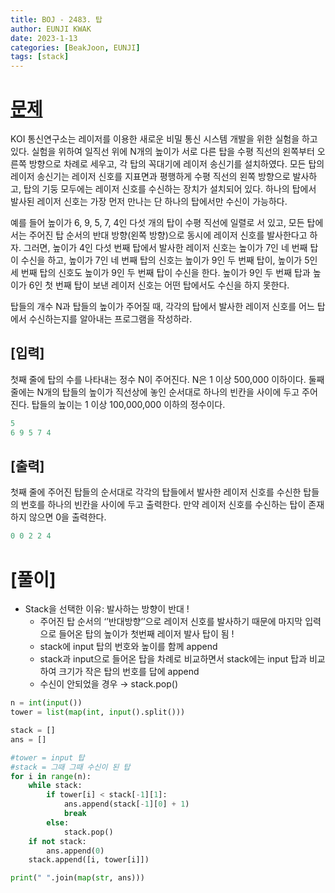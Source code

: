 ```yaml
---
title: BOJ - 2483. 탑
author: EUNJI KWAK
date: 2023-1-13
categories: [BeakJoon, EUNJI]
tags: [stack]
---
```


# [문제](https://www.acmicpc.net/problem/2493)

KOI 통신연구소는 레이저를 이용한 새로운 비밀 통신 시스템 개발을 위한 실험을 하고 있다. 실험을 위하여 일직선 위에 N개의 높이가 서로 다른 탑을 수평 직선의 왼쪽부터 오른쪽 방향으로 차례로 세우고, 각 탑의 꼭대기에 레이저 송신기를 설치하였다. 모든 탑의 레이저 송신기는 레이저 신호를 지표면과 평행하게 수평 직선의 왼쪽 방향으로 발사하고, 탑의 기둥 모두에는 레이저 신호를 수신하는 장치가 설치되어 있다. 하나의 탑에서 발사된 레이저 신호는 가장 먼저 만나는 단 하나의 탑에서만 수신이 가능하다.

예를 들어 높이가 6, 9, 5, 7, 4인 다섯 개의 탑이 수평 직선에 일렬로 서 있고, 모든 탑에서는 주어진 탑 순서의 반대 방향(왼쪽 방향)으로 동시에 레이저 신호를 발사한다고 하자. 그러면, 높이가 4인 다섯 번째 탑에서 발사한 레이저 신호는 높이가 7인 네 번째 탑이 수신을 하고, 높이가 7인 네 번째 탑의 신호는 높이가 9인 두 번째 탑이, 높이가 5인 세 번째 탑의 신호도 높이가 9인 두 번째 탑이 수신을 한다. 높이가 9인 두 번째 탑과 높이가 6인 첫 번째 탑이 보낸 레이저 신호는 어떤 탑에서도 수신을 하지 못한다.

탑들의 개수 N과 탑들의 높이가 주어질 때, 각각의 탑에서 발사한 레이저 신호를 어느 탑에서 수신하는지를 알아내는 프로그램을 작성하라.

## [입력]

첫째 줄에 탑의 수를 나타내는 정수 N이 주어진다. N은 1 이상 500,000 이하이다. 둘째 줄에는 N개의 탑들의 높이가 직선상에 놓인 순서대로 하나의 빈칸을 사이에 두고 주어진다. 탑들의 높이는 1 이상 100,000,000 이하의 정수이다.

```python
5
6 9 5 7 4
```

## [출력]

첫째 줄에 주어진 탑들의 순서대로 각각의 탑들에서 발사한 레이저 신호를 수신한 탑들의 번호를 하나의 빈칸을 사이에 두고 출력한다. 만약 레이저 신호를 수신하는 탑이 존재하지 않으면 0을 출력한다.

```python
0 0 2 2 4
```

# [풀이]

- Stack을 선택한 이유: 발사하는 방향이 반대 !
    - 주어진 탑 순서의 ‘’반대방향’’으로 레이저 신호를 발사하기 때문에 마지막 입력으로 들어온 탑의 높이가 첫번째 레이저 발사 탑이 됨 !
    - stack에 input 탑의 번호와 높이를 함께 append
    - stack과 input으로 들어온 탑을 차례로 비교하면서 stack에는 input 탑과 비교하여 크기가 작은 탑의 번호를 답에 append
    - 수신이 안되었을 경우 → stack.pop()

```python
n = int(input())
tower = list(map(int, input().split()))

stack = []
ans = []

#tower = input 탑
#stack = 그때 그때 수신이 된 탑
for i in range(n):
    while stack:
        if tower[i] < stack[-1][1]:
            ans.append(stack[-1][0] + 1)
            break
        else:
            stack.pop()
    if not stack:
        ans.append(0)
    stack.append([i, tower[i]])

print(" ".join(map(str, ans)))
```
